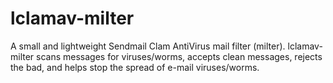 lclamav-milter
==============

A small and lightweight Sendmail Clam AntiVirus mail filter (milter). lclamav-milter scans messages for viruses/worms, accepts clean messages, rejects the bad, and helps stop the spread of e-mail viruses/worms.
